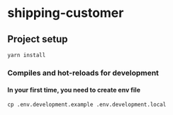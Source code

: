 
# shipping-customer

## Project setup

```
yarn install
```

### Compiles and hot-reloads for development

#### In your first time, you need to create env file

```
cp .env.development.example .env.development.local
```
